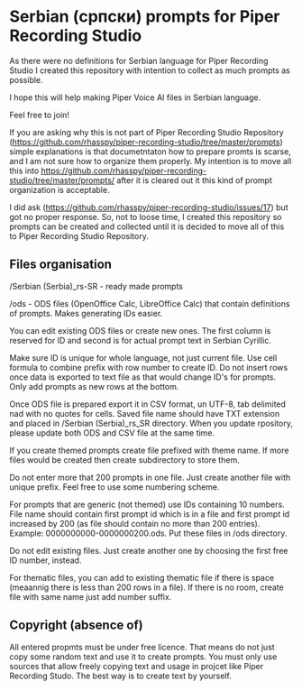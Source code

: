 # Serbian (српски) prompts for Piper Recording Studio

As there were no definitions for Serbian language for Piper Recording Studio I created this repository with intention to collect as much prompts as possible.

I hope this will help making Piper Voice AI files in Serbian language.

Feel free to join!



If you are asking why this is not part of Piper Recording Studio Repository (https://github.com/rhasspy/piper-recording-studio/tree/master/prompts) simple explanations is that documetntaton how to prepare promts is scarse, and I am not sure how to organize them properly. My intention is to move all this into https://github.com/rhasspy/piper-recording-studio/tree/master/prompts/ after it is cleared out it this kind of prompt organization is acceptable.

I did ask (https://github.com/rhasspy/piper-recording-studio/issues/17) but got no proper response. So, not to loose time, I created this repository so prompts can be created and collected until it is decided to move all of this to Piper Recording Studio Repository.

## Files organisation

/Serbian (Serbia)_rs-SR  - ready made prompts

/ods - ODS files (OpenOffice Calc, LibreOffice Calc) that contain definitions of prompts. Makes generating IDs easier.

You can edit existing ODS files or create new ones. The first column is reserved for ID and second is for actual prompt text in Serbian Cyrillic.

Make sure ID is unique for whole language, not just current file. Use cell formula to combine prefix with row number to create ID. Do not insert rows once data is exported to text file as that would change ID's for prompts. Only add prompts as new rows at the bottom.

Once ODS file is prepared export it in CSV format, un UTF-8, tab delimited nad with no quotes for cells. Saved file name should have TXT extension and placed in /Serbian (Serbia)_rs_SR directory. When you update rpository, please update both ODS and CSV file at the same time.

If you create themed prompts create file prefixed with theme name. If more files would be created then create subdirectory to store them.

Do not enter more that 200 prompts in one file. Just create another file with unique prefix. Feel free to use some numbering scheme.

For prompts that are generic (not themed) use IDs containing 10 numbers. File name should contain first prompt id which is in a file and first prompt id increased by 200 (as file should contain no more than 200 entries). Example: 0000000000-0000000200.ods. Put these files in /ods directory. 

Do not edit existing files. Just create another one by choosing the first free ID number, instead.

For thematic files, you can add to existing thematic file if there is space (meaannig there is less than 200 rows in a file). If there is no room, create file with same name just add number suffix.


## Copyright (absence of)

All entered propmts must be under free licence. That means do not just copy some random text and use it to create prompts. You must only use sources that allow freely copying text and usage in projcet like Piper Recording Studo. The best way is to create text by yourself.
